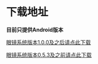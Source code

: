 # 下载地址

**目前只提供Android版本**

[眼镜系统版本1.0.0及之后请点此下载](https://rokid-ota.oss-cn-hangzhou.aliyuncs.com/toB/Rokid_Glass/RokidGlassMobileApp_without.apk)

[眼镜系统版本0.5.3及之前请点此下载](https://rokid-ota.oss-cn-hangzhou.aliyuncs.com/toB/Rokid_Glass/RokidGlassMobileApp.apk)
